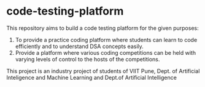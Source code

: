 # code-testing-platform
This repository aims to build a code testing platform for the given purposes:
  1) To provide a practice coding platform where students can learn to code efficiently and to understand DSA concepts easily.
  2) Provide a platform where various coding competitions can be held with varying levels of control to the hosts of the competitions.

This project is an industry project of students of VIIT Pune, Dept. of Artificial Inteligence and Machine Learning and Dept.of Artificial Intelligence
